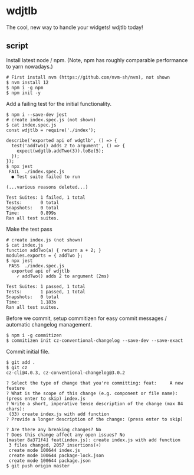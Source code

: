 # wdjtlb
The cool, new way to handle your widgets! wdjtlb today!

## script

Install latest node / npm. (Note, npm has roughly comparable performance to yarn nowadays.)
```
# First install nvm (https://github.com/nvm-sh/nvm), not shown
$ nvm install 12
$ npm i -g npm
$ npm init -y
```

Add a failing test for the initial functionality.
```
$ npm i --save-dev jest
# create index.spec.js (not shown)
$ cat index.spec.js
const wdjtlb = require('./index');

describe('exported api of wdgtlb', () => {
  test('addTwo() adds 2 to argument', () => {
    expect(wdgtlb.addTwo(3)).toBe(5);
  });
});
$ npx jest
 FAIL  ./index.spec.js
  ● Test suite failed to run

(...various reasons deleted...)

Test Suites: 1 failed, 1 total
Tests:       0 total
Snapshots:   0 total
Time:        0.899s
Ran all test suites.
```

Make the test pass
```
# create index.js (not shown)
$ cat index.js
function addTwo(a) { return a + 2; }
modules.exports = { addTwo };
$ npx jest
 PASS  ./index.spec.js
  exported api of wdjtlb
    ✓ addTwo() adds 2 to argument (2ms)

Test Suites: 1 passed, 1 total
Tests:       1 passed, 1 total
Snapshots:   0 total
Time:        1.183s
Ran all test suites.
```

Before we commit, setup commitizen for easy commit messages / automatic changelog management.
```
$ npm i -g commitizen
$ commitizen init cz-conventional-changelog --save-dev --save-exact
```

Commit initial file.
```
$ git add .
$ git cz
cz-cli@4.0.3, cz-conventional-changelog@3.0.2

? Select the type of change that you're committing: feat:     A new feature
? What is the scope of this change (e.g. component or file name): (press enter to skip) index.js
? Write a short, imperative tense description of the change (max 84 chars):
 (33) create index.js with add function
? Provide a longer description of the change: (press enter to skip)

? Are there any breaking changes? No
? Does this change affect any open issues? No
[master 8a371f4] feat(index.js): create index.js with add function
 3 files changed, 2057 insertions(+)
 create mode 100644 index.js
 create mode 100644 package-lock.json
 create mode 100644 package.json
$ git push origin master
```

